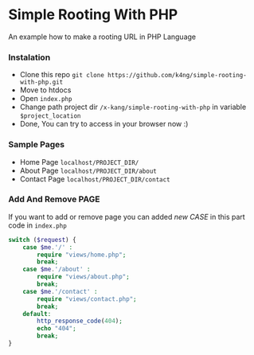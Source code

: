 # Simple Rooting With PHP
An example how to make a rooting URL in PHP Language

### Instalation
- Clone this repo ```git clone https://github.com/k4ng/simple-rooting-with-php.git```
- Move to htdocs
- Open ```index.php```
- Change path project dir ```/x-kang/simple-rooting-with-php``` in variable ```$project_location``` 
- Done, You can try to access in your browser now :)

### Sample Pages
- Home Page ```localhost/PROJECT_DIR/``` 
- About Page ```localhost/PROJECT_DIR/about```
- Contact Page ```localhost/PROJECT_DIR/contact```

### Add And Remove PAGE
If you want to add or remove page you can added *new CASE* in this part code in ```index.php```
``` php 
switch ($request) {
    case $me.'/' :
        require "views/home.php";
        break;
    case $me.'/about' :
        require "views/about.php";
        break;
    case $me.'/contact' :
        require "views/contact.php";
        break;
    default:
        http_response_code(404);
        echo "404";
        break;
}
```


